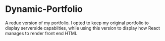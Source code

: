 # Dynamic-Portfolio
A redux version of my portfolio. I opted to keep my original portfolio to display serverside capabilties, while using this version to display how React manages to render front end HTML
